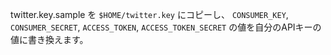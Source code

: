 twitter.key.sample を `$HOME/twitter.key` にコピーし、 `CONSUMER_KEY`, `CONSUMER_SECRET`, `ACCESS_TOKEN`, `ACCESS_TOKEN_SECRET` の値を自分のAPIキーの値に書き換えます。
